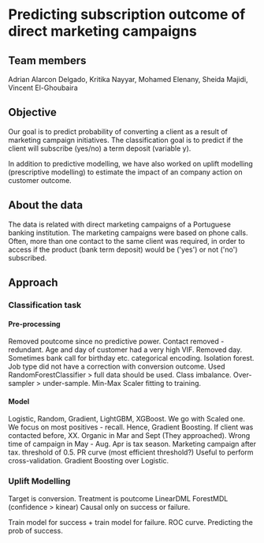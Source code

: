 # Predicting subscription outcome of direct marketing campaigns

## Team members
Adrian Alarcon Delgado, Kritika Nayyar, Mohamed Elenany, Sheida Majidi, Vincent El-Ghoubaira

## Objective
Our goal is to predict probability of converting a client as a result of marketing campaign initiatives. The classification goal is to predict if the client will subscribe (yes/no) a term deposit (variable y). 

In addition to predictive modelling, we have also worked on uplift modelling (prescriptive modelling) to estimate the impact of an company action on customer outcome. 

## About the data
The data is related with direct marketing campaigns of a Portuguese banking institution. The marketing campaigns were based on phone calls. Often, more than one contact to the same client was required, in order to access if the product (bank term deposit) would be ('yes') or not ('no') subscribed.

## Approach
### Classification task
#### Pre-processing
Removed poutcome since no predictive power. Contact removed - redundant. Age and day of customer had a very high VIF. Removed day. Sometimes bank call for birthday etc. 
categorical encoding. Isolation forest. Job type did not have a correction with conversion outcome. Used RandomForestClassifier > full data should be used. Class imbalance. Over-sampler > under-sample. Min-Max Scaler fitting to training. 

#### Model
Logistic, Random, Gradient, LightGBM, XGBoost. We go with Scaled one. We focus on most positives - recall. Hence, Gradient Boosting. If client was contacted before, XX. 
Organic in Mar and Sept (They approached). Wrong time of campaign in May - Aug. Apr is tax season. Marketing campaign after tax.
threshold of 0.5. PR curve (most efficient threshold?)
Useful to perform cross-validation.
Gradient Boosting over Logistic.

### Uplift Modelling
Target is conversion.
Treatment is poutcome
LinearDML
ForestMDL (confidence > kinear)
Causal only on success or failure.

Train model for success + train model for failure.
ROC curve. Predicting the prob of success.



